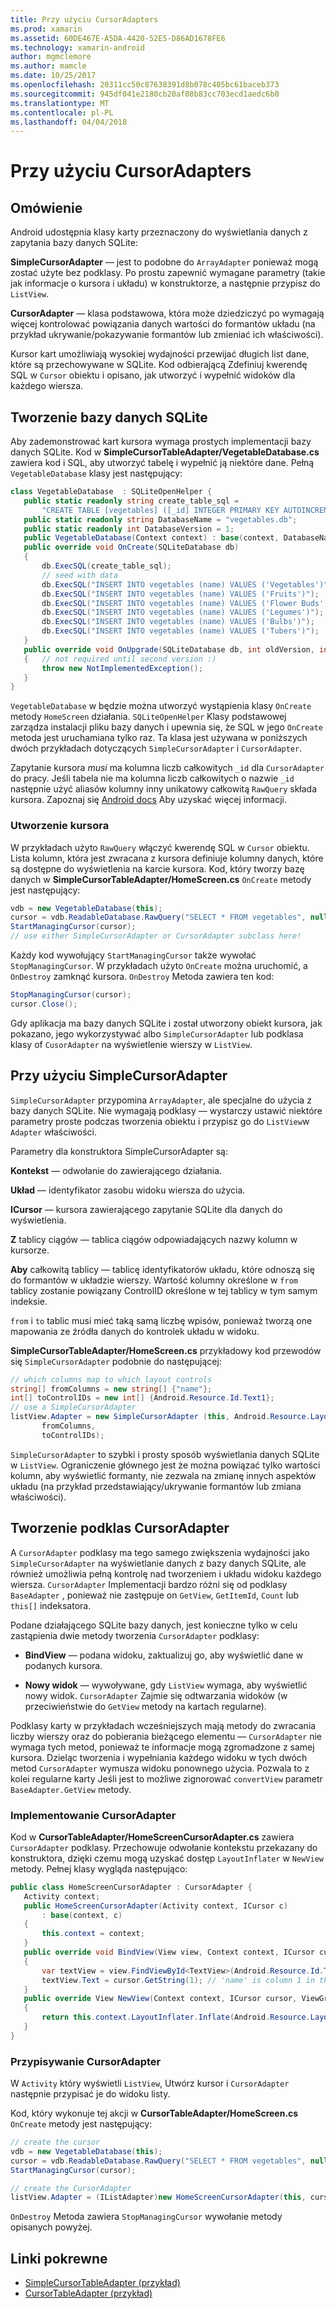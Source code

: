 ```yaml
---
title: Przy użyciu CursorAdapters
ms.prod: xamarin
ms.assetid: 60DE467E-A5DA-4420-52E5-D86AD1678FE6
ms.technology: xamarin-android
author: mgmclemore
ms.author: mamcle
ms.date: 10/25/2017
ms.openlocfilehash: 20311cc50c87638391d8b078c405bc61baceb373
ms.sourcegitcommit: 945df041e2180cb20af08b83cc703ecd1aedc6b0
ms.translationtype: MT
ms.contentlocale: pl-PL
ms.lasthandoff: 04/04/2018
---
```

# <a name="using-cursoradapters"></a>Przy użyciu CursorAdapters


## <a name="overview"></a>Omówienie

Android udostępnia klasy karty przeznaczony do wyświetlania danych z zapytania bazy danych SQLite:

 **SimpleCursorAdapter** — jest to podobne do `ArrayAdapter` ponieważ mogą zostać użyte bez podklasy. Po prostu zapewnić wymagane parametry (takie jak informacje o kursora i układu) w konstruktorze, a następnie przypisz do `ListView`.

 **CursorAdapter** — klasa podstawowa, która może dziedziczyć po wymagają więcej kontrolować powiązania danych wartości do formantów układu (na przykład ukrywanie/pokazywanie formantów lub zmieniać ich właściwości).

Kursor kart umożliwiają wysokiej wydajności przewijać długich list dane, które są przechowywane w SQLite. Kod odbierającą Zdefiniuj kwerendę SQL w `Cursor` obiektu i opisano, jak utworzyć i wypełnić widoków dla każdego wiersza.


## <a name="creating-an-sqlite-database"></a>Tworzenie bazy danych SQLite

Aby zademonstrować kart kursora wymaga prostych implementacji bazy danych SQLite. Kod w **SimpleCursorTableAdapter/VegetableDatabase.cs** zawiera kod i SQL, aby utworzyć tabelę i wypełnić ją niektóre dane.
Pełną `VegetableDatabase` klasy jest następujący:

```csharp
class VegetableDatabase  : SQLiteOpenHelper {
   public static readonly string create_table_sql =
       "CREATE TABLE [vegetables] ([_id] INTEGER PRIMARY KEY AUTOINCREMENT NOT NULL UNIQUE, [name] TEXT NOT NULL UNIQUE)";
   public static readonly string DatabaseName = "vegetables.db";
   public static readonly int DatabaseVersion = 1;
   public VegetableDatabase(Context context) : base(context, DatabaseName, null, DatabaseVersion) { }
   public override void OnCreate(SQLiteDatabase db)
   {
       db.ExecSQL(create_table_sql);
       // seed with data
       db.ExecSQL("INSERT INTO vegetables (name) VALUES ('Vegetables')");
       db.ExecSQL("INSERT INTO vegetables (name) VALUES ('Fruits')");
       db.ExecSQL("INSERT INTO vegetables (name) VALUES ('Flower Buds')");
       db.ExecSQL("INSERT INTO vegetables (name) VALUES ('Legumes')");
       db.ExecSQL("INSERT INTO vegetables (name) VALUES ('Bulbs')");
       db.ExecSQL("INSERT INTO vegetables (name) VALUES ('Tubers')");
   }
   public override void OnUpgrade(SQLiteDatabase db, int oldVersion, int newVersion)
   {   // not required until second version :)
       throw new NotImplementedException();
   }
}
```

`VegetableDatabase` w będzie można utworzyć wystąpienia klasy `OnCreate` metody `HomeScreen` działania. `SQLiteOpenHelper` Klasy podstawowej zarządza instalacji pliku bazy danych i upewnia się, że SQL w jego `OnCreate` metoda jest uruchamiana tylko raz. Ta klasa jest używana w poniższych dwóch przykładach dotyczących `SimpleCursorAdapter` i `CursorAdapter`.

Zapytanie kursora *musi* ma kolumna liczb całkowitych `_id` dla `CursorAdapter` do pracy. Jeśli tabela nie ma kolumna liczb całkowitych o nazwie `_id` następnie użyć aliasów kolumny inny unikatowy całkowitą `RawQuery` składa kursora. Zapoznaj się [Android docs](https://developer.xamarin.com/api/type/Android.Widget.CursorAdapter/) Aby uzyskać więcej informacji.


### <a name="creating-the-cursor"></a>Utworzenie kursora

W przykładach użyto `RawQuery` włączyć kwerendę SQL w `Cursor` obiektu. Lista kolumn, która jest zwracana z kursora definiuje kolumny danych, które są dostępne do wyświetlenia na karcie kursora. Kod, który tworzy bazę danych w **SimpleCursorTableAdapter/HomeScreen.cs** `OnCreate` metody jest następujący:

```csharp
vdb = new VegetableDatabase(this);
cursor = vdb.ReadableDatabase.RawQuery("SELECT * FROM vegetables", null); // cursor query
StartManagingCursor(cursor);
// use either SimpleCursorAdapter or CursorAdapter subclass here!
```

Każdy kod wywołujący `StartManagingCursor` także wywołać `StopManagingCursor`. W przykładach użyto `OnCreate` można uruchomić, a `OnDestroy` zamknąć kursora. `OnDestroy` Metoda zawiera ten kod:

```csharp
StopManagingCursor(cursor);
cursor.Close();
```

Gdy aplikacja ma bazy danych SQLite i został utworzony obiekt kursora, jak pokazano, jego wykorzystywać albo `SimpleCursorAdapter` lub podklasa klasy of `CusorAdapter` na wyświetlenie wierszy w `ListView`.


## <a name="using-simplecursoradapter"></a>Przy użyciu SimpleCursorAdapter

`SimpleCursorAdapter` przypomina `ArrayAdapter`, ale specjalne do użycia z bazy danych SQLite. Nie wymagają podklasy — wystarczy ustawić niektóre parametry proste podczas tworzenia obiektu i przypisz go do `ListView`w `Adapter` właściwości.

Parametry dla konstruktora SimpleCursorAdapter są:

 **Kontekst** — odwołanie do zawierającego działania.

 **Układ** — identyfikator zasobu widoku wiersza do użycia.

 **ICursor** — kursora zawierającego zapytanie SQLite dla danych do wyświetlenia.

 **Z** tablicy ciągów — tablica ciągów odpowiadających nazwy kolumn w kursorze.

 **Aby** całkowitą tablicy — tablicę identyfikatorów układu, które odnoszą się do formantów w układzie wierszy. Wartość kolumny określone w `from` tablicy zostanie powiązany ControlID określone w tej tablicy w tym samym indeksie.

`from` i `to` tablic musi mieć taką samą liczbę wpisów, ponieważ tworzą one mapowania ze źródła danych do kontrolek układu w widoku.

**SimpleCursorTableAdapter/HomeScreen.cs** przykładowy kod przewodów się `SimpleCursorAdapter` podobnie do następującej:

```csharp
// which columns map to which layout controls
string[] fromColumns = new string[] {"name"};
int[] toControlIDs = new int[] {Android.Resource.Id.Text1};
// use a SimpleCursorAdapter
listView.Adapter = new SimpleCursorAdapter (this, Android.Resource.Layout.SimpleListItem1, cursor,
       fromColumns,
       toControlIDs);
```

`SimpleCursorAdapter` to szybki i prosty sposób wyświetlania danych SQLite w `ListView`. Ograniczenie głównego jest że można powiązać tylko wartości kolumn, aby wyświetlić formanty, nie zezwala na zmianę innych aspektów układu (na przykład przedstawiający/ukrywanie formantów lub zmiana właściwości).


## <a name="subclassing-cursoradapter"></a>Tworzenie podklas CursorAdapter

A `CursorAdapter` podklasy ma tego samego zwiększenia wydajności jako `SimpleCursorAdapter` na wyświetlanie danych z bazy danych SQLite, ale również umożliwia pełną kontrolę nad tworzeniem i układu widoku każdego wiersza. `CursorAdapter` Implementacji bardzo różni się od podklasy `BaseAdapter` , ponieważ nie zastępuje on `GetView`, `GetItemId`, `Count` lub `this[]` indeksatora.

Podane działającego SQLite bazy danych, jest konieczne tylko w celu zastąpienia dwie metody tworzenia `CursorAdapter` podklasy:

- **BindView** — podana widoku, zaktualizuj go, aby wyświetlić dane w podanych kursora.

- **Nowy widok** — wywoływane, gdy `ListView` wymaga, aby wyświetlić nowy widok. `CursorAdapter` Zajmie się odtwarzania widoków (w przeciwieństwie do `GetView` metody na kartach regularne).

Podklasy karty w przykładach wcześniejszych mają metody do zwracania liczby wierszy oraz do pobierania bieżącego elementu — `CursorAdapter` nie wymaga tych metod, ponieważ te informacje mogą zgromadzone z samej kursora. Dzieląc tworzenia i wypełniania każdego widoku w tych dwóch metod `CursorAdapter` wymusza widoku ponownego użycia. Pozwala to z kolei regularne karty Jeśli jest to możliwe zignorować `convertView` parametr `BaseAdapter.GetView` metody.


### <a name="implementing-the-cursoradapter"></a>Implementowanie CursorAdapter

Kod w **CursorTableAdapter/HomeScreenCursorAdapter.cs** zawiera `CursorAdapter` podklasy. Przechowuje odwołanie kontekstu przekazany do konstruktora, dzięki czemu mogą uzyskać dostęp `LayoutInflater` w `NewView` metody. Pełnej klasy wygląda następująco:

```csharp
public class HomeScreenCursorAdapter : CursorAdapter {
   Activity context;
   public HomeScreenCursorAdapter(Activity context, ICursor c)
       : base(context, c)
   {
       this.context = context;
   }
   public override void BindView(View view, Context context, ICursor cursor)
   {
       var textView = view.FindViewById<TextView>(Android.Resource.Id.Text1);
       textView.Text = cursor.GetString(1); // 'name' is column 1 in the cursor query
   }
   public override View NewView(Context context, ICursor cursor, ViewGroup parent)
   {
       return this.context.LayoutInflater.Inflate(Android.Resource.Layout.SimpleListItem1, parent, false);
   }
}
```


### <a name="assigning-the-cursoradapter"></a>Przypisywanie CursorAdapter

W `Activity` który wyświetli `ListView`, Utwórz kursor i `CursorAdapter` następnie przypisać je do widoku listy.

Kod, który wykonuje tej akcji w **CursorTableAdapter/HomeScreen.cs** `OnCreate` metody jest następujący:

```csharp
// create the cursor
vdb = new VegetableDatabase(this);
cursor = vdb.ReadableDatabase.RawQuery("SELECT * FROM vegetables", null);
StartManagingCursor(cursor);

// create the CursorAdapter
listView.Adapter = (IListAdapter)new HomeScreenCursorAdapter(this, cursor, false);
```

`OnDestroy` Metoda zawiera `StopManagingCursor` wywołanie metody opisanych powyżej.



## <a name="related-links"></a>Linki pokrewne

- [SimpleCursorTableAdapter (przykład)](https://developer.xamarin.com/samples/SimpleCursorTableAdapter/)
- [CursorTableAdapter (przykład)](https://developer.xamarin.com/samples/CursorTableAdapter/)

